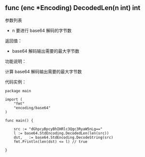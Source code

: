 ## func (enc *Encoding) DecodedLen(n int) int

参数列表

- n 要进行 base64 解码的字节数

返回值：

- base64 解码输出需要的最大字节数

功能说明：

计算 base64 解码输出需要的最大字节数

代码实例：

    package main

    import (
        "fmt"
        "encoding/base64"
    )

    func main() {

        src := "dGhpcyBpcyBhIHRlc3Qgc3RyaW5nLg=="
        l := base64.StdEncoding.DecodedLen(len(src))
        dst, _ := base64.StdEncoding.DecodeString(src)
        fmt.Println(len(dst) <= l) // true

    }

